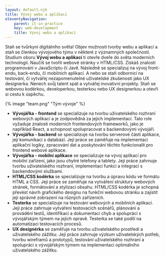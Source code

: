 ```yaml
---
layout: default.njk
title: Vývoj webu a aplikací
eleventyNavigation:
    parent: it-in-practice
    key: web-development
    title: Vývoj webu a aplikací
---
```


Staň se tvůrkyní digitálního světa! Objev možnosti tvorby webu a aplikací a staň se členkou vývojového týmu v některé z významných společností. Studium oboru **Vývoj webu a aplikací** ti otevře dveře do světa moderních technologií. Naučíš se tvořit webové stránky v HTML/CSS. Získáš znalosti programování  v JavaScriptu či Javě. Následně se specializuj na vývoj front-endu, back-endu, či mobilních aplikací. A nebo se staň odbornicí na testování, či vytvářej nezapomenutelné uživatelské zkušenosti jako UX designerka.
Nenech svůj talent spát a vytvářej inovativní projekty. Staň se webovou kodérkou, developerkou, testerkou nebo UX designerkou a otevři si cestu k úspěchu.

{% image "team.png" "Tým vývoje" %}

- **Vývojářka - frontend** se specializuje na tvorbu uživatelského rozhraní webových aplikací a je zodpovědná za jejich implementaci. Tato role vyžaduje znalosti moderních frontendových frameworků, jako je například React, a schopnost spolupracovat s backendovými vývojáři.
- **Vývojářka - backend** se specializuje na tvorbu serverové části aplikace, její komunikaci s databází. Její práce se zaměřuje na implementaci aplikační logiky, zpracování dat a poskytování těchto funkcionalit pro frontend webové aplikace.
- **Vývojářka - mobilní aplikace** se specializuje na vývoj aplikací pro mobilní zařízení, jako jsou chytré telefony a tablety. Její práce zahrnuje tvorbu uživatelského rozhraní, implementaci funkcí a integraci s backendovými službami.
- **HTML/CSS kodérka** se specializuje na tvorbu a úpravu kódu ve formátu HTML a CSS. Její práce se zaměřuje na vytváření struktury webových stránek, formátování a stylizaci obsahu. HTML/CSS kodérka je schopná převést návrh grafického designu na funkční webovou stránku a zajistit její správné zobrazení na různých zařízeních.
- **Testerka** se specializuje na testování webových a mobilních aplikací. Její práce zahrnuje  vytváření testovacích scénářů, plánování a provádění testů, identifikaci a dokumentaci chyb a spolupráci s vývojářským týmem na jejich opravě. Testerka se také podílí na  automatizaci testovacích procesů.
- **UX designérka** se zaměřuje na tvorbu uživatelského prostředí a uživatelského zážitku. Její práce zahrnuje výzkum uživatelských potřeb, tvorbu wireframů a prototypů, testování uživatelského rozhraní a spolupráci s vývojářským týmem na implementaci optimálního uživatelského zážitku.
